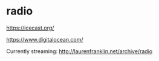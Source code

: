 # radio

https://icecast.org/

https://www.digitalocean.com/

Currently streaming: http://laurenfranklin.net/archive/radio 
